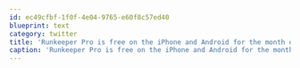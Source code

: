 ```yaml
---
id: ec49cfbf-1f0f-4e04-9765-e60f8c57ed40
blueprint: text
category: twitter
title: 'Runkeeper Pro is free on the iPhone and Android for the month of January: http://runkeeper.com/fitness-app-download'
caption: 'Runkeeper Pro is free on the iPhone and Android for the month of January: http://runkeeper.com/fitness-app-download'
---
```

